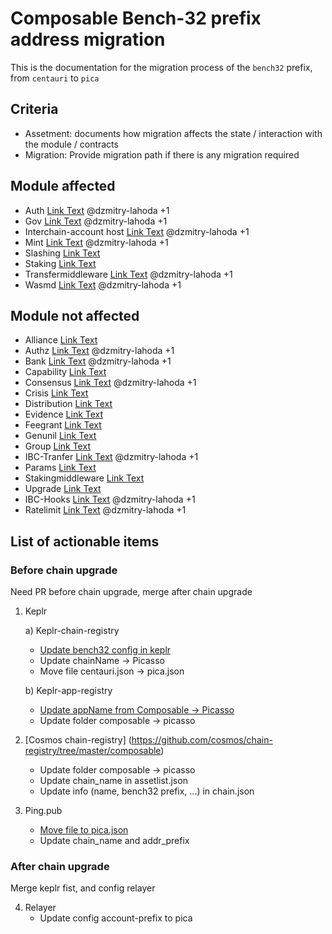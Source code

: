 # Composable Bench-32 prefix address migration

This is the documentation for the migration process of the `bench32` prefix, from `centauri` to `pica`

## Criteria

- Assetment: documents how migration affects the state / interaction with the module / contracts
- Migration: Provide migration path if there is any migration required

## Module affected
- Auth [Link Text](./auth/assessment.md) @dzmitry-lahoda +1
- Gov [Link Text](./gov/assessment.md) @dzmitry-lahoda +1
- Interchain-account host [Link Text](./icahost/assessment.md) @dzmitry-lahoda +1
- Mint [Link Text](./mint/assessment.md) @dzmitry-lahoda +1
- Slashing [Link Text](./slashing/assessment.md)
- Staking [Link Text](./staking/assessment.md)
- Transfermiddleware [Link Text](./transfermiddleware/assessment.md) @dzmitry-lahoda +1
- Wasmd [Link Text](./wasm-contracts/assessment.md) @dzmitry-lahoda +1

## Module not affected
- Alliance [Link Text](./alliance/assessment.md)
- Authz [Link Text](./authz/assessment.md) @dzmitry-lahoda +1
- Bank [Link Text](./bank/assessment.md) @dzmitry-lahoda +1
- Capability [Link Text](./capability/assessment.md)
- Consensus [Link Text](./consensus/assessment.md) @dzmitry-lahoda +1
- Crisis [Link Text](./crisis/assessment.md)
- Distribution [Link Text](./distribution/assessment.md)
- Evidence [Link Text](./evidence/assessment.md)
- Feegrant [Link Text](./feegrant/assessment.md)
- Genunil [Link Text](./genunil/assessment.md)
- Group [Link Text](./group/assessment.md)
- IBC-Tranfer [Link Text](./ibc-transfer/assessment.md) @dzmitry-lahoda +1
- Params [Link Text](./params/assessment.md)
- Stakingmiddleware [Link Text](./stakingmiddleware/assessment.md)
- Upgrade [Link Text](./upgrade/assessment.md)
- IBC-Hooks [Link Text](./ibc-hooks/assessment.md) @dzmitry-lahoda +1
- Ratelimit [Link Text](./ratelimit/assessment.md) @dzmitry-lahoda +1


## List of actionable items
### Before chain upgrade
Need PR before chain upgrade, merge after chain upgrade
1) Keplr

    a) Keplr-chain-registry 
    - [Update bench32 config in keplr](https://github.com/chainapsis/keplr-chain-registry/blob/main/cosmos/centauri.json#L22)
    - Update chainName -> Picasso
    - Move file centauri.json -> pica.json
    
    b) Keplr-app-registry
    - [Update appName from Composable -> Picasso ](https://github.com/chainapsis/keplr-app-registry/blob/main/apps/composable/app.json)
    - Update folder composable -> picasso

2) [Cosmos chain-registry] (https://github.com/cosmos/chain-registry/tree/master/composable)
    - Update folder composable -> picasso
    - Update chain_name in assetlist.json
    - Update info (name, bench32 prefix, ...) in chain.json

3) Ping.pub
    - [Move file to pica.json ](https://github.com/ping-pub/ping.pub/blob/main/chains/mainnet/centauri.json)
    - Update chain_name and addr_prefix

### After chain upgrade
Merge keplr fist, and config relayer 

4) Relayer
    - Update config account-prefix to pica